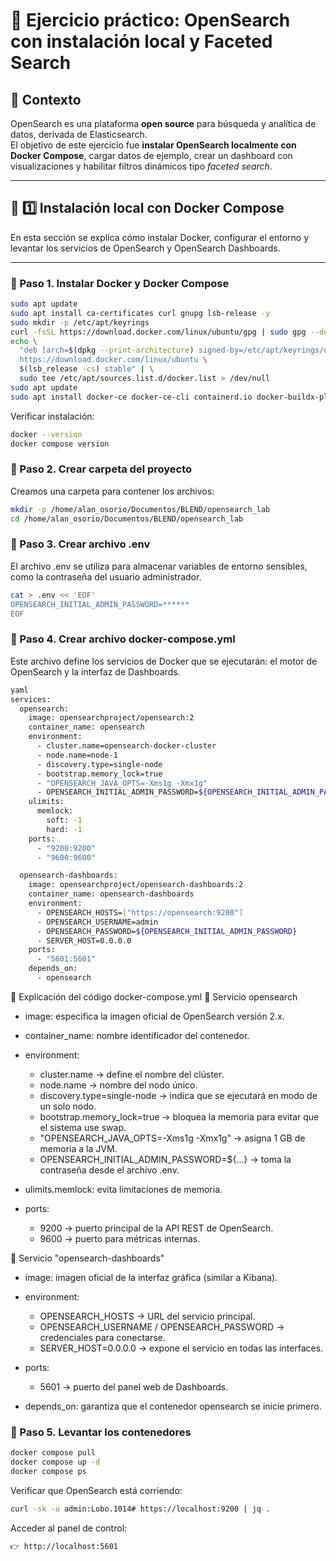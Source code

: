 # 🧪 Ejercicio práctico: OpenSearch con instalación local y Faceted Search

## 📍 Contexto

OpenSearch es una plataforma **open source** para búsqueda y analítica de datos, derivada de Elasticsearch.  
El objetivo de este ejercicio fue **instalar OpenSearch localmente con Docker Compose**, cargar datos de ejemplo, crear un dashboard con visualizaciones y habilitar filtros dinámicos tipo *faceted search*.

---

## 🧱 1️⃣ Instalación local con Docker Compose

En esta sección se explica cómo instalar Docker, configurar el entorno y levantar los servicios de OpenSearch y OpenSearch Dashboards.

---

### 🔹 Paso 1. Instalar Docker y Docker Compose


```bash
sudo apt update
sudo apt install ca-certificates curl gnupg lsb-release -y
sudo mkdir -p /etc/apt/keyrings
curl -fsSL https://download.docker.com/linux/ubuntu/gpg | sudo gpg --dearmor -o /etc/apt/keyrings/docker.gpg
echo \
  "deb [arch=$(dpkg --print-architecture) signed-by=/etc/apt/keyrings/docker.gpg] \
  https://download.docker.com/linux/ubuntu \
  $(lsb_release -cs) stable" | \
  sudo tee /etc/apt/sources.list.d/docker.list > /dev/null
sudo apt update
sudo apt install docker-ce docker-ce-cli containerd.io docker-buildx-plugin docker-compose-plugin -y
```
Verificar instalación:

```bash
docker --version
docker compose version
```

### 🔹 Paso 2. Crear carpeta del proyecto
Creamos una carpeta para contener los archivos:

```bash
mkdir -p /home/alan_osorio/Documentos/BLEND/opensearch_lab
cd /home/alan_osorio/Documentos/BLEND/opensearch_lab
```

### 🔹 Paso 3. Crear archivo .env
El archivo .env se utiliza para almacenar variables de entorno sensibles, como la contraseña del usuario administrador.

```bash
cat > .env << 'EOF'
OPENSEARCH_INITIAL_ADMIN_PASSWORD=******
EOF
```

### 🔹 Paso 4. Crear archivo docker-compose.yml
Este archivo define los servicios de Docker que se ejecutarán: el motor de OpenSearch y la interfaz de Dashboards.
```bash
yaml
services:
  opensearch:
    image: opensearchproject/opensearch:2
    container_name: opensearch
    environment:
      - cluster.name=opensearch-docker-cluster
      - node.name=node-1
      - discovery.type=single-node
      - bootstrap.memory_lock=true
      - "OPENSEARCH_JAVA_OPTS=-Xms1g -Xmx1g"
      - OPENSEARCH_INITIAL_ADMIN_PASSWORD=${OPENSEARCH_INITIAL_ADMIN_PASSWORD}
    ulimits:
      memlock:
        soft: -1
        hard: -1
    ports:
      - "9200:9200"
      - "9600:9600"

  opensearch-dashboards:
    image: opensearchproject/opensearch-dashboards:2
    container_name: opensearch-dashboards
    environment:
      - OPENSEARCH_HOSTS=["https://opensearch:9200"]
      - OPENSEARCH_USERNAME=admin
      - OPENSEARCH_PASSWORD=${OPENSEARCH_INITIAL_ADMIN_PASSWORD}
      - SERVER_HOST=0.0.0.0
    ports:
      - "5601:5601"
    depends_on:
      - opensearch
```

📘 Explicación del código docker-compose.yml
🔹 Servicio opensearch
- image: especifica la imagen oficial de OpenSearch versión 2.x.
- container_name: nombre identificador del contenedor.
- environment:
  - cluster.name → define el nombre del clúster.
  - node.name → nombre del nodo único.
  - discovery.type=single-node → indica que se ejecutará en modo de un solo nodo.
  - bootstrap.memory_lock=true → bloquea la memoria para evitar que el sistema use swap.
  - "OPENSEARCH_JAVA_OPTS=-Xms1g -Xmx1g" → asigna 1 GB de memoria a la JVM.
  - OPENSEARCH_INITIAL_ADMIN_PASSWORD=${...} → toma la contraseña desde el archivo .env.

- ulimits.memlock: evita limitaciones de memoria.
- ports:
    - 9200 → puerto principal de la API REST de OpenSearch.
    - 9600 → puerto para métricas internas.

🔹 Servicio "opensearch-dashboards"
- image: imagen oficial de la interfaz gráfica (similar a Kibana).
- environment:
  - OPENSEARCH_HOSTS → URL del servicio principal.
  - OPENSEARCH_USERNAME / OPENSEARCH_PASSWORD → credenciales para conectarse.
  - SERVER_HOST=0.0.0.0 → expone el servicio en todas las interfaces.

- ports:
  - 5601 → puerto del panel web de Dashboards.

- depends_on: garantiza que el contenedor opensearch se inicie primero.

### 🔹 Paso 5. Levantar los contenedores
```bash
docker compose pull
docker compose up -d
docker compose ps
```
Verificar que OpenSearch está corriendo:

```bash
curl -sk -u admin:Lobo.1014# https://localhost:9200 | jq .
```
Acceder al panel de control:
```bash
👉 http://localhost:5601
```
